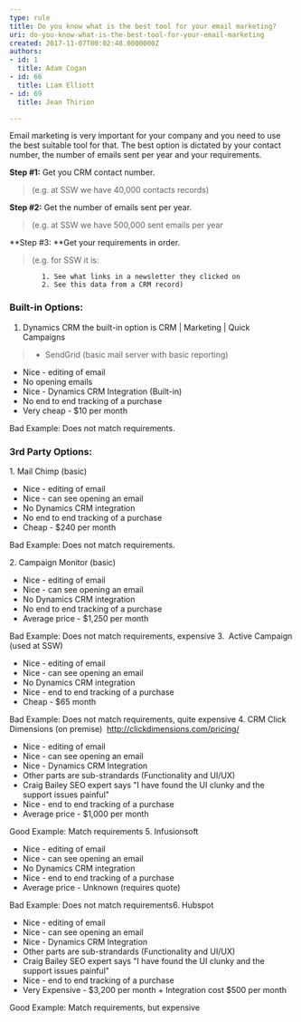```yaml
---
type: rule
title: Do you know what is the best tool for your email marketing?
uri: do-you-know-what-is-the-best-tool-for-your-email-marketing
created: 2017-11-07T00:02:48.0000000Z
authors:
- id: 1
  title: Adam Cogan
- id: 66
  title: Liam Elliott
- id: 69
  title: Jean Thirion

---
```


Email marketing is very important for your company and you need to use the best suitable tool for that. The best option is dictated by your contact number, the number of emails sent per year and your requirements.

 
**Step #1:** Get you CRM contact number.


> (e.g. at SSW we have 40,000 contacts records)


**Step #2:** Get the number of emails sent per year.


> (e.g. at SSW we have 500,000 sent emails per year


**Step #3: **Get your requirements in order.


> (e.g. for SSW it is:




            1. See what links in a newsletter they clicked on
            2. See this data from a CRM record)








### Built-in Options:
1. Dynamics CRM the built-in option is CRM | Marketing | Quick Campaigns 

> + SendGrid (basic mail server with basic reporting)


- Nice - editing of email
- No opening emails
- Nice - Dynamics CRM Integration (Built-in)
- No end to end tracking of a purchase
- Very cheap - $10 per month

Bad Example: Does not match requirements.



### 


### 3rd Party Options:
1. Mail Chimp (basic)

- Nice - editing of email
- Nice - can see opening an email
- No Dynamics CRM integration
- No end to end tracking of a purchase
- Cheap - $240 per month

Bad Example: Does not match requirements.

2. Campaign Monitor (basic)



- Nice - editing of email
- Nice - can see opening an email
- No Dynamics CRM integration
- No end to end tracking of a purchase
- Average price - $1,250 per month

Bad Example: Does not match requirements, expensive
3.  Active Campaign (used at SSW)


- Nice - editing of email
- Nice - can see opening an email
- No Dynamics CRM integration
- Nice - end to end tracking of a purchase
- Cheap - $65 month

Bad Example: Does not match requirements, quite expensive
4. CRM Click Dimensions (on premise)  http://clickdimensions.com/pricing/
- Nice - editing of email
- Nice - can see opening an email
- Nice - Dynamics CRM Integration
- Other parts are sub-strandards (Functionality and UI/UX)
- Craig Bailey SEO expert says "I have found the UI clunky and the support issues painful"
- Nice - end to end tracking of a purchase
- Average price - $1,000 per month

Good Example: Match requirements
5. Infusionsoft

- Nice - editing of email
- Nice - can see opening an email
- No Dynamics CRM integration
- Nice - end to end tracking of a purchase
- Average price - Unknown (requires quote)



Bad Example: Does not match requirements6. Hubspot
- Nice - editing of email
- Nice - can see opening an email
- Nice - Dynamics CRM Integration
- Other parts are sub-strandards (Functionality and UI/UX)
- Craig Bailey SEO expert says "I have found the UI clunky and the support issues painful"
- Nice - end to end tracking of a purchase
- Very Expensive - $3,200 per month + Integration cost $500 per month

Good Example: Match requirements, but expensive

